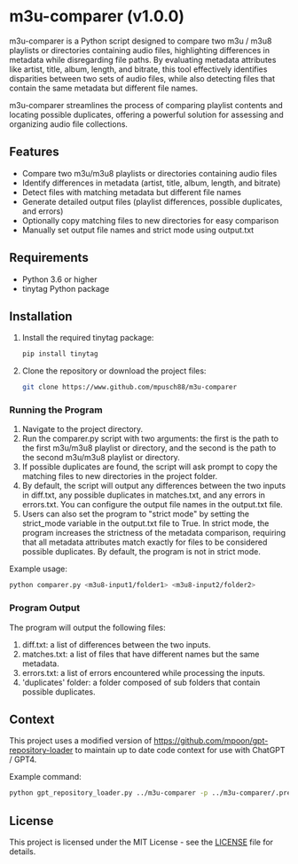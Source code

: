 # m3u-comparer (v1.0.0)

m3u-comparer is a Python script designed to compare two m3u / m3u8 playlists or directories containing audio files, highlighting differences in metadata while disregarding file paths. By evaluating metadata attributes like artist, title, album, length, and bitrate, this tool effectively identifies disparities between two sets of audio files, while also detecting files that contain the same metadata but different file names.

m3u-comparer streamlines the process of comparing playlist contents and locating possible duplicates, offering a powerful solution for assessing and organizing audio file collections.

## Features

- Compare two m3u/m3u8 playlists or directories containing audio files
- Identify differences in metadata (artist, title, album, length, and bitrate)
- Detect files with matching metadata but different file names
- Generate detailed output files (playlist differences, possible duplicates, and errors)
- Optionally copy matching files to new directories for easy comparison
- Manually set output file names and strict mode using output.txt

## Requirements

- Python 3.6 or higher
- tinytag Python package

## Installation

1. Install the required tinytag package:

   ```bash
   pip install tinytag
   ```

2. Clone the repository or download the project files:

   ```bash
   git clone https://www.github.com/mpusch88/m3u-comparer
   ```

### Running the Program

1. Navigate to the project directory.
2. Run the comparer.py script with two arguments: the first is the path to the first m3u/m3u8 playlist or directory, and the second is the path to the second m3u/m3u8 playlist or directory.
3. If possible duplicates are found, the script will ask prompt to copy the matching files to new directories in the project folder.
4. By default, the script will output any differences between the two inputs in diff.txt, any possible duplicates in matches.txt, and any errors in errors.txt. You can configure the output file names in the output.txt file.
5. Users can also set the program to "strict mode" by setting the strict_mode variable in the output.txt file to True. In strict mode, the program increases the strictness of the metadata comparison, requiring that all metadata attributes match exactly for files to be considered possible duplicates. By default, the program is not in strict mode.

Example usage:

```bash
python comparer.py <m3u8-input1/folder1> <m3u8-input2/folder2>
```

### Program Output

The program will output the following files:

1. diff.txt: a list of differences between the two inputs.
2. matches.txt: a list of files that have different names but the same metadata.
3. errors.txt: a list of errors encountered while processing the inputs.
4. 'duplicates' folder: a folder composed of sub folders that contain possible duplicates.

## Context

This project uses a modified version of  <https://github.com/mpoon/gpt-repository-loader> to maintain up to date code context for use with ChatGPT / GPT4.

Example command:

```bash
python gpt_repository_loader.py ../m3u-comparer -p ../m3u-comparer/.preamble -o ../m3u-comparer/context.txt -t 4000 -m 10
```

## License

This project is licensed under the MIT License - see the [LICENSE](LICENSE) file for details.
